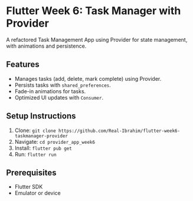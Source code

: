 # Flutter Week 6: Task Manager with Provider

A refactored Task Management App using Provider for state management, with animations and persistence.

## Features
- Manages tasks (add, delete, mark complete) using Provider.
- Persists tasks with `shared_preferences`.
- Fade-in animations for tasks.
- Optimized UI updates with `Consumer`.

## Setup Instructions
1. Clone: `git clone https://github.com/Real-Ibrahim/flutter-week6-taskmanager-provider`
2. Navigate: `cd provider_app_week6`
3. Install: `flutter pub get`
4. Run: `flutter run`



## Prerequisites
- Flutter SDK
- Emulator or device